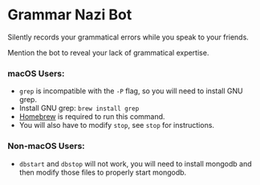 # Grammar Nazi Bot

Silently records your grammatical errors while you speak to your friends.

Mention the bot to reveal your lack of grammatical expertise.

### macOS Users:
- `grep` is incompatible with the `-P` flag, so you will need to install GNU grep.
- Install GNU grep: `brew install grep`
- [Homebrew](https://brew.sh) is required to run this command.
- You will also have to modify `stop`, see `stop` for instructions.

### Non-macOS Users:
- `dbstart` and `dbstop` will not work, you will need to install mongodb and then modify those files to properly start mongodb.

